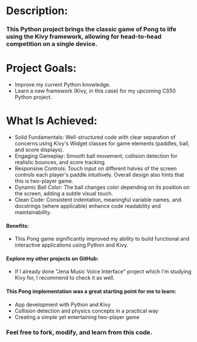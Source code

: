 # Description:

### This Python project brings the classic game of Pong to life using the Kivy framework, allowing for head-to-head competition on a single device. 

# Project Goals:

  - Improve my current Python knowledge.
  - Learn a new framework (Kivy, in this case) for my upcoming CS50 Python project.

# What Is Achieved:

  - Solid Fundamentals: Well-structured code with clear separation of concerns using Kivy's Widget classes for game elements (paddles, ball, and score displays).
  - Engaging Gameplay: Smooth ball movement, collision detection for realistic bounces, and score tracking.
  - Responsive Controls: Touch input on different halves of the screen controls each player's paddle intuitively. Overall design also hints that this is two-player game.
  - Dynamic Ball Color: The ball changes color depending on its position on the screen, adding a subtle visual touch.
  - Clean Code: Consistent indentation, meaningful variable names, and docstrings (where applicable) enhance code readability and maintainability.

#### Benefits:

  - This Pong game significantly improved my ability to build functional and interactive applications using Python and Kivy. 

#### Explore my other projects on GitHub:

  - If I already done "Jena Music Voice Interface" project which I'm studying Kivy for, I recommend to check it as well.


#### This Pong implementation was a great starting point for me to learn:

  - App development with Python and Kivy
  - Collision detection and physics concepts in a practical way
  - Creating a simple yet entertaining two-player game

### Feel free to fork, modify, and learn from this code.
